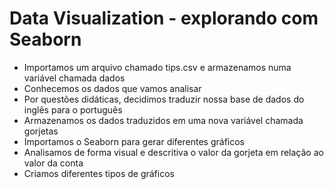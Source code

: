 # Data Visualization - explorando com Seaborn

- Importamos um arquivo chamado tips.csv e armazenamos numa variável chamada dados
- Conhecemos os dados que vamos analisar
- Por questões didáticas, decidimos traduzir nossa base de dados do inglês para o português
- Armazenamos os dados traduzidos em uma nova variável chamada gorjetas
- Importamos o Seaborn para gerar diferentes gráficos
- Analisamos de forma visual e descritiva o valor da gorjeta em relação ao valor da conta
- Criamos diferentes tipos de gráficos
